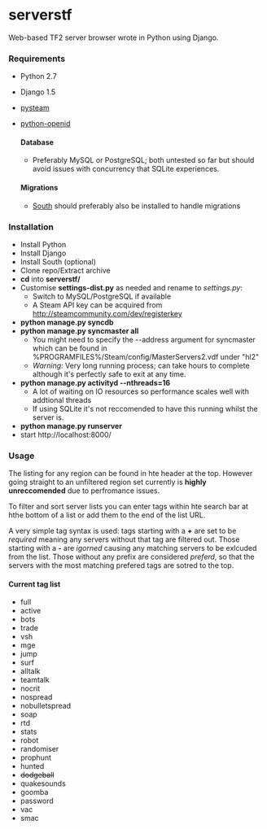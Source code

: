 serverstf
=========

Web-based TF2 server browser wrote in Python using Django.

### Requirements

* Python 2.7
* Django 1.5
* [pysteam](http://github.com/Holiverh/pysteam)
* [python-openid](https://github.com/openid/python-openid)

    #### Database
    * Preferably MySQL or PostgreSQL; both untested so far but should avoid issues with concurrency that SQLite experiences.
    
    #### Migrations
    * [South](http://south.aeracode.org/) should preferably also be installed to handle migrations

### Installation
* Install Python
* Install Django
* Install South (optional)
* Clone repo/Extract archive
* **cd** into **serverstf/**
* Customise **settings-dist.py** as needed and rename to *settings.py*:
    * Switch to MySQL/PostgreSQL if available
    * A Steam API key can be acquired from
http://steamcommunity.com/dev/registerkey
* **python manage.py syncdb**
* **python manage.py syncmaster all**
    * You might need to specify the --address argument for syncmaster which can be found in %PROGRAMFILES%/Steam/config/MasterServers2.vdf under "hl2"
    * *Warning:* Very long running process; can take hours to complete although it's perfectly safe to exit at any time.
* **python manage.py activityd --nthreads=16**
    * A lot of waiting on IO resources so performance scales well with addtional threads
    * If using SQLite it's not reccomended to have this running whilst the server is.
* **python manage.py runserver**
* start http://localhost:8000/

### Usage
The listing for any region can be found in hte header at the top. However going straight to an unfiltered region set currently is **highly unreccomended** due to perfromance issues.

To filter and sort server lists you can enter tags within hte search bar at hthe bottom of a list or add them to the end of the list URL.

A very simple tag syntax is used: tags starting with a **+** are set to be *required* meaning any servers without that tag are filtered out. Those starting with a **-** are *igorned* causing any matching servers to be exlcuded from the list. Those without any prefix are considered *preferd*, so that the servers with the most matching prefered tags are sotred to the top.

#### Current tag list
* full
* active
* bots
* trade
* vsh
* mge
* jump
* surf
* alltalk
* teamtalk
* nocrit
* nospread
* nobulletspread
* soap
* rtd
* stats
* robot
* randomiser
* prophunt
* hunted
* ~~dodgeball~~
* quakesounds
* goomba
* password
* vac
* smac
